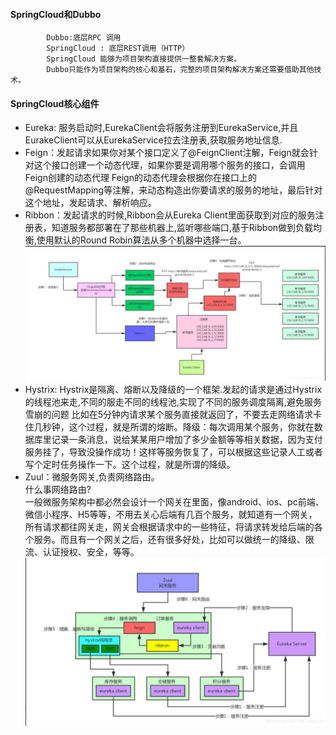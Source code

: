 #### SpringCloud和Dubbo

            Dubbo:底层RPC 调用
            SpringCloud : 底层REST调用（HTTP）
            SpringCloud 能够为项目架构直接提供一整套解决方案。
            Dubbo只能作为项目架构的核心和基石，完整的项目架构解决方案还需要借助其他技术。
#### SpringCloud核心组件
* Eureka: 服务启动时,EurekaClient会将服务注册到EurekaService,并且EurakeClient可以从EurekaService拉去注册表,获取服务地址信息.
* Feign：发起请求如果你对某个接口定义了@FeignClient注解，Feign就会针对这个接口创建一个动态代理，如果你要是调用哪个服务的接口，会调用Feign创建的动态代理
Feign的动态代理会根据你在接口上的@RequestMapping等注解，来动态构造出你要请求的服务的地址，最后针对这个地址，发起请求、解析响应。
* Ribbon：发起请求的时候,Ribbon会从Eureka Client里面获取到对应的服务注册表，知道服务都部署在了那些机器上,监听哪些端口,基于Ribbon做到负载均衡,使用默认的Round Robin算法从多个机器中选择一台。<br/>
![ ](/img/20190221210238503.png)
* Hystrix: Hystrix是隔离、熔断以及降级的一个框架.发起的请求是通过Hystrix的线程池来走,不同的服走不同的线程池,实现了不同的服务调度隔离,避免服务雪崩的问题
比如在5分钟内请求某个服务直接就返回了，不要去走网络请求卡住几秒钟，这个过程，就是所谓的熔断。降级：每次调用某个服务，你就在数据库里记录一条消息，说给某某用户增加了多少金额等等相关数据，因为支付服务挂了，导致没操作成功！这样等服务恢复了，可以根据这些记录人工或者写个定时任务操作一下。这个过程，就是所谓的降级。
* Zuul：微服务网关,负责网络路由。<br/>
什么事网络路由?<br/>
一般微服务架构中都必然会设计一个网关在里面，像android、ios、pc前端、微信小程序、H5等等，不用去关心后端有几百个服务，就知道有一个网关，所有请求都往网关走，网关会根据请求中的一些特征，将请求转发给后端的各个服务。而且有一个网关之后，还有很多好处，比如可以做统一的降级、限流、认证授权、安全，等等。<br>
![](/img/20201110213735717.png)
